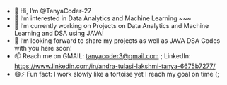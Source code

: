 - 👋 Hi, I’m @TanyaCoder-27
- 👀 I’m interested in Data Analytics and Machine Learning ~~~
- 🌱 I’m currently working on Projects on Data Analytics and Machine Learning and DSA using JAVA!
- 💞️ I’m looking forward to share my projects as well as JAVA DSA Codes with you here soon!
- 📫 Reach me on GMAIL: tanyacoder3@gmail.com ; LinkedIn: https://www.linkedin.com/in/andra-tulasi-lakshmi-tanya-6675b7277/
- 😄⚡ Fun fact: I work slowly like a tortoise yet I reach my goal on time (; 

<!---
TanyaCoder-27/TanyaCoder-27 is a ✨ special ✨ repository because its `README.md` (this file) appears on your GitHub profile.
You can click the Preview link to take a look at your changes.
--->
